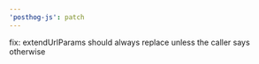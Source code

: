 ```yaml
---
'posthog-js': patch
---
```


fix: extendUrlParams should always replace unless the caller says otherwise
